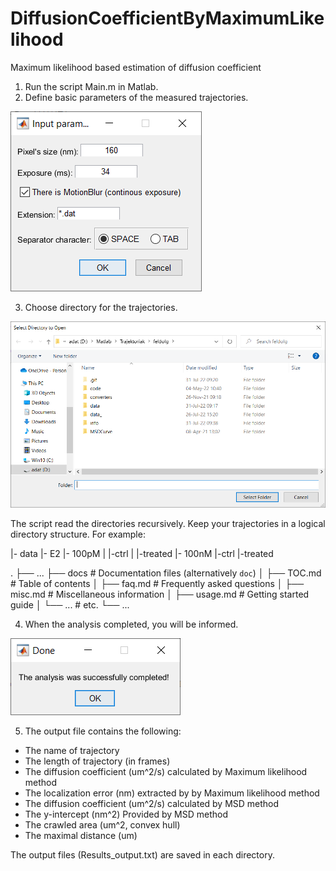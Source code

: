 # DiffusionCoefficientByMaximumLikelihood
Maximum likelihood based estimation of diffusion coefficient

01. Run the script Main.m in Matlab.
02. Define basic parameters of the measured trajectories.

![Input fields to define params](/info/01-DefineParams.png)

03. Choose directory for the trajectories.

![Input fields to define params](/info/02-BrowseDirectory.png)

The script read the directories recursively. Keep your trajectories in a logical directory structure. For example: 

 |- data
    |- E2
       |- 100pM
       |  |-ctrl
       |  |-treated
       |- 100nM
          |-ctrl
          |-treated
		  
.
├── ...
├── docs                    # Documentation files (alternatively `doc`)
│   ├── TOC.md              # Table of contents
│   ├── faq.md              # Frequently asked questions
│   ├── misc.md             # Miscellaneous information
│   ├── usage.md            # Getting started guide
│   └── ...                 # etc.
└── ...

04. When the analysis completed, you will be informed.

![Motion blur](/info/03-Done.png)
		  
05. The output file contains the following:
 - The name of trajectory
 - The length of trajectory (in frames)
 - The diffusion coefficient (um^2/s) calculated by Maximum likelihood method
 - The localization error (nm) extracted by  by Maximum likelihood method
 - The diffusion coefficient (um^2/s) calculated by MSD method
 - The y-intercept (nm^2) Provided by MSD method
 - The crawled area (um^2, convex hull) 
 - The maximal distance (um)
 
The output files (Results_output.txt) are saved in each directory.


